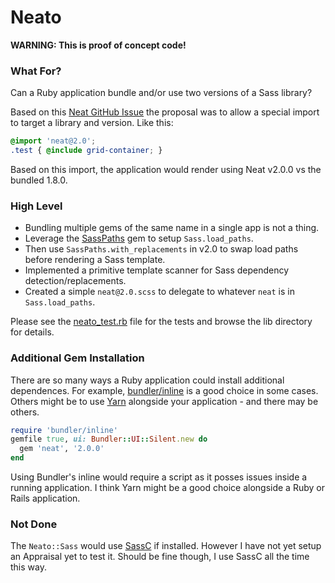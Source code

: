 
# Neato

**WARNING: This is proof of concept code!**


### What For?

Can a Ruby application bundle and/or use two versions of a Sass library?

Based on this [Neat GitHub Issue](https://github.com/thoughtbot/neat/issues/558) the proposal was to allow a special import to target a library and version. Like this:

```scss
@import 'neat@2.0';
.test { @include grid-container; }
```

Based on this import, the application would render using Neat v2.0.0 vs the bundled 1.8.0.


### High Level

* Bundling multiple gems of the same name in a single app is not a thing.
* Leverage the [SassPaths](https://github.com/customink/sass_paths) gem to setup `Sass.load_paths`.
* Then use `SassPaths.with_replacements` in v2.0 to swap load paths before rendering a Sass template.
* Implemented a primitive template scanner for Sass dependency detection/replacements.
* Created a simple `neat@2.0.scss` to delegate to whatever `neat` is in `Sass.load_paths`.

Please see the [neato_test.rb](test/neato_test.rb) file for the tests and browse the lib directory for details.


### Additional Gem Installation

There are so many ways a Ruby application could install additional dependences. For example, [bundler/inline](http://technology.customink.com/blog/2015/07/17/bundler-inline-gemfile-dependencies/) is a good choice in some cases. Others might be to use [Yarn](https://yarnpkg.com) alongside your application - and there may be others.

```ruby
require 'bundler/inline'
gemfile true, ui: Bundler::UI::Silent.new do
  gem 'neat', '2.0.0'
end
```

Using Bundler's inline would require a script as it posses issues inside a running application. I think Yarn might be a good choice alongside a Ruby or Rails application.


### Not Done

The `Neato::Sass` would use [SassC](https://github.com/sass/sassc) if installed. However I have not yet setup an Appraisal yet to test it. Should be fine though, I use SassC all the time this way.

